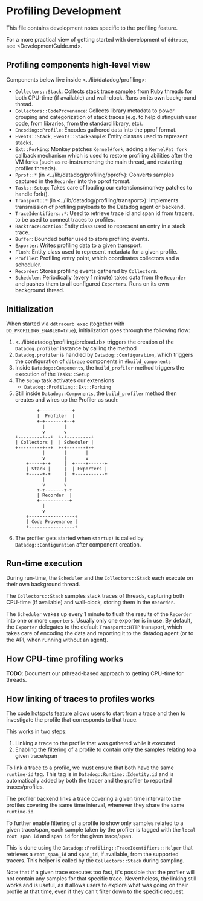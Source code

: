 # Profiling Development

This file contains development notes specific to the profiling feature.

For a more practical view of getting started with development of `ddtrace`, see <DevelopmentGuide.md>.

## Profiling components high-level view

Components below live inside <../lib/datadog/profiling>:

* `Collectors::Stack`: Collects stack trace samples from Ruby threads for both CPU-time (if available) and wall-clock.
  Runs on its own background thread.
* `Collectors::CodeProvenance`: Collects library metadata to power grouping and categorization of stack traces (e.g. to help distinguish user code, from libraries, from the standard library, etc).
* `Encoding::Profile`: Encodes gathered data into the pprof format.
* `Events::Stack`, `Events::StackSample`: Entity classes used to represent stacks.
* `Ext::Forking`: Monkey patches `Kernel#fork`, adding a `Kernel#at_fork` callback mechanism which is used to restore
  profiling abilities after the VM forks (such as re-instrumenting the main thread, and restarting profiler threads).
* `Pprof::*` (in <../lib/datadog/profiling/pprof>): Converts samples captured in the `Recorder` into the pprof format.
* `Tasks::Setup`: Takes care of loading our extensions/monkey patches to handle fork().
* `Transport::*` (in <../lib/datadog/profiling/transport>): Implements transmission of profiling payloads to the Datadog agent
  or backend.
* `TraceIdentifiers::*`: Used to retrieve trace id and span id from tracers, to be used to connect traces to profiles.
* `BacktraceLocation`: Entity class used to represent an entry in a stack trace.
* `Buffer`: Bounded buffer used to store profiling events.
* `Exporter`: Writes profiling data to a given transport.
* `Flush`: Entity class used to represent metadata for a given profile.
* `Profiler`: Profiling entry point, which coordinates collectors and a scheduler.
* `Recorder`: Stores profiling events gathered by `Collector`s.
* `Scheduler`: Periodically (every 1 minute) takes data from the `Recorder` and pushes them to all configured
  `Exporter`s. Runs on its own background thread.

## Initialization

When started via `ddtracerb exec` (together with `DD_PROFILING_ENABLED=true`), initialization goes through the following
flow:

1. <../lib/datadog/profiling/preload.rb> triggers the creation of the `Datadog.profiler` instance by calling the method
2. `Datadog.profiler` is handled by `Datadog::Configuration`, which triggers the configuration of `ddtrace` components
   in `#build_components`
3. Inside `Datadog::Components`, the `build_profiler` method triggers the execution of the `Tasks::Setup`
4. The `Setup` task activates our extensions
    * `Datadog::Profiling::Ext::Forking`
5. Still inside `Datadog::Components`, the `build_profiler` method then creates and wires up the Profiler as such:
    ```asciiflow
            +------------+
            |  Profiler  |
            +-+-------+--+
              |       |
              v       v
    +---------+--+  +-+---------+
    | Collectors |  | Scheduler |
    +---------+--+  +-+-------+-+
              |       |       |
              v       |       v
        +-----+-+     |  +----+------+
        | Stack |     |  | Exporters |
        +-----+-+     |  +-----------+
              |       |
              v       v
            +-+-------+-+
            | Recorder  |
            +-----------+
              |
              v
        +-----------------+
        | Code Provenance |
        +-----------------+
    ```
6. The profiler gets started when `startup!` is called by `Datadog::Configuration` after component creation.

## Run-time execution

During run-time, the `Scheduler` and the `Collectors::Stack` each execute on their own background thread.

The `Collectors::Stack` samples stack traces of threads, capturing both CPU-time (if available) and wall-clock, storing
them in the `Recorder`.

The `Scheduler` wakes up every 1 minute to flush the results of the `Recorder` into one or more `exporter`s.
Usually only one exporter is in use. By default, the `Exporter` delegates to the default `Transport::HTTP` transport, which
takes care of encoding the data and reporting it to the datadog agent (or to the API, when running without an agent).

## How CPU-time profiling works

**TODO**: Document our pthread-based approach to getting CPU-time for threads.

## How linking of traces to profiles works

The [code hotspots feature](https://docs.datadoghq.com/tracing/profiler/connect_traces_and_profiles) allows users to start
from a trace and then to investigate the profile that corresponds to that trace.

This works in two steps:
1. Linking a trace to the profile that was gathered while it executed
2. Enabling the filtering of a profile to contain only the samples relating to a given trace/span

To link a trace to a profile, we must ensure that both have the same `runtime-id` tag.
This tag is in `Datadog::Runtime::Identity.id` and is automatically added by both the tracer and the profiler to reported
traces/profiles.

The profiler backend links a trace covering a given time interval to the profiles covering the same time interval,
whenever they share the same `runtime-id`.

To further enable filtering of a profile to show only samples related to a given trace/span, each sample taken by the
profiler is tagged with the `local root span id` and `span id` for the given trace/span.

This is done using the `Datadog::Profiling::TraceIdentifiers::Helper` that retrieves a `root_span_id` and `span_id`, if
available, from the supported tracers. This helper is called by the `Collectors::Stack` during sampling.

Note that if a given trace executes too fast, it's possible that the profiler will not contain any samples for that
specific trace. Nevertheless, the linking still works and is useful, as it allows users to explore what was going on their
profile at that time, even if they can't filter down to the specific request.
